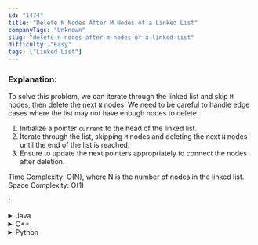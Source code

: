 ```yaml
---
id: "1474"
title: "Delete N Nodes After M Nodes of a Linked List"
companyTags: "Unknown"
slug: "delete-n-nodes-after-m-nodes-of-a-linked-list"
difficulty: "Easy"
tags: ["Linked List"]
---
```


### Explanation:
To solve this problem, we can iterate through the linked list and skip `M` nodes, then delete the next `N` nodes. We need to be careful to handle edge cases where the list may not have enough nodes to delete.

1. Initialize a pointer `current` to the head of the linked list.
2. Iterate through the list, skipping `M` nodes and deleting the next `N` nodes until the end of the list is reached.
3. Ensure to update the next pointers appropriately to connect the nodes after deletion.

Time Complexity: O(N), where N is the number of nodes in the linked list.
Space Complexity: O(1)

:

<details>
<summary>Java</summary>

```java
class Solution {
    public ListNode deleteNodes(ListNode head, int m, int n) {
        ListNode current = head;
        while (current != null) {
            int countM = m, countN = n;
            while (current != null && countM > 1) {
                current = current.next;
                countM--;
            }
            ListNode toDelete = current.next;
            while (toDelete != null && countN > 0) {
                toDelete = toDelete.next;
                countN--;
            }
            if (current != null) {
                current.next = toDelete;
                current = toDelete;
            }
        }
        return head;
    }
}
```
</details>

<details>
<summary>C++</summary>

```cpp
class Solution {
public:
    ListNode* deleteNodes(ListNode* head, int m, int n) {
        ListNode* current = head;
        while (current != NULL) {
            int countM = m, countN = n;
            while (current != NULL && countM > 1) {
                current = current->next;
                countM--;
            }
            ListNode* toDelete = current->next;
            while (toDelete != NULL && countN > 0) {
                toDelete = toDelete->next;
                countN--;
            }
            if (current != NULL) {
                current->next = toDelete;
                current = toDelete;
            }
        }
        return head;
    }
};
```
</details>

<details>
<summary>Python</summary>

```python
class Solution:
    def deleteNodes(self, head: ListNode, m: int, n: int) -> ListNode:
        current = head
        while current:
            countM, countN = m, n
            while current and countM > 1:
                current = current.next
                countM -= 1
            to_delete = current.next
            while to_delete and countN > 0:
                to_delete = to_delete.next
                countN -= 1
            if current:
                current.next = to_delete
                current = to_delete
        return head
```
</details>